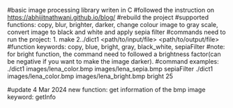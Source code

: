 #basic image processing library writen in C 
#followed the instruction on https://abhijitnathwani.github.io/blog/
#rebuild the project 
#supported functions: copy, blur, brighter, darker, change colour image to gray scale, convert image to black and white and apply sepia filter
#commands need to run the project: 
    1. make
    2../dict1 <path/to/input/file> <path/to/output/file> <functionkeyword> <factorifneeded>
#function keywords: copy, blue, bright, gray, black_white, sepiaFilter
#note: for bright function, the command need to followed a brightness factor(can be negative if you want to make the image darker).
#command examples:
    ./dict1 images/lena_color.bmp images/lena_sepia.bmp sepiaFilter
    ./dict1 images/lena_color.bmp images/lena_bright.bmp bright 25

#update 4 Mar 2024
    new function: get information of the bmp image
    keyword: getInfo